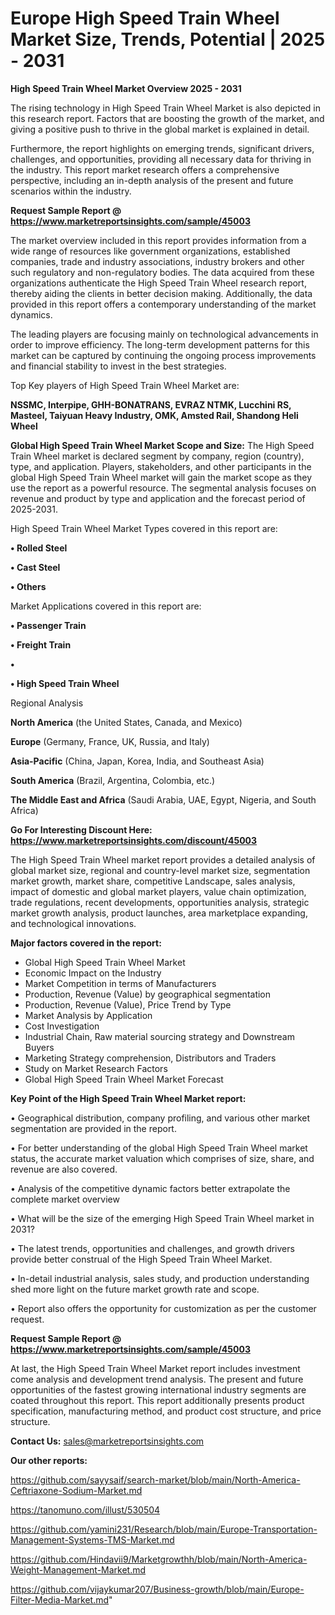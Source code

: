 # Europe High Speed Train Wheel Market Size, Trends, Potential | 2025 - 2031

<Strong> High Speed Train Wheel Market Overview 2025 - 2031</strong>

The rising technology in High Speed Train Wheel Market is also depicted in this research report. Factors that are boosting the growth of the market, and giving a positive push to thrive in the global market is explained in detail.

Furthermore, the report highlights on emerging trends, significant drivers, challenges, and opportunities, providing all necessary data for thriving in the industry. This report market research offers a comprehensive perspective, including an in-depth analysis of the present and future scenarios within the industry.

<strong>Request Sample Report @ <a href=https://www.marketreportsinsights.com/sample/45003>https://www.marketreportsinsights.com/sample/45003</a></strong>

The market overview included in this report provides information from a wide range of resources like government organizations, established companies, trade and industry associations, industry brokers and other such regulatory and non-regulatory bodies. The data acquired from these organizations authenticate the High Speed Train Wheel research report, thereby aiding the clients in better decision making. Additionally, the data provided in this report offers a contemporary understanding of the market dynamics.

The leading players are focusing mainly on technological advancements in order to improve efficiency. The long-term development patterns for this market can be captured by continuing the ongoing process improvements and financial stability to invest in the best strategies.

Top Key players of High Speed Train Wheel Market are:

<strong>NSSMC, Interpipe, GHH-BONATRANS, EVRAZ NTMK, Lucchini RS, Masteel, Taiyuan Heavy Industry, OMK, Amsted Rail, Shandong Heli Wheel</strong>

<strong><b>Global High Speed Train Wheel Market Scope and Size:</b></strong>
The High Speed Train Wheel market is declared segment by company, region (country), type, and application. Players, stakeholders, and other participants in the global High Speed Train Wheel market will gain the market scope as they use the report as a powerful resource. The segmental analysis focuses on revenue and product by type and application and the forecast period of 2025-2031.

High Speed Train Wheel Market Types covered in this report are:

<strong>•  Rolled Steel

•  Cast Steel

•  Others</strong>

Market Applications covered in this report are:

<strong>•  Passenger Train

•  Freight Train

•  

•  High Speed Train Wheel</strong> 

Regional Analysis

<strong>North America</strong> (the United States, Canada, and Mexico)

<strong>Europe</strong> (Germany, France, UK, Russia, and Italy)

<strong>Asia-Pacific</strong> (China, Japan, Korea, India, and Southeast Asia)

<strong>South America</strong> (Brazil, Argentina, Colombia, etc.)

<strong>The Middle East and Africa</strong> (Saudi Arabia, UAE, Egypt, Nigeria, and South Africa)

<strong>Go For Interesting Discount Here: <a href=https://www.marketreportsinsights.com/discount/45003>https://www.marketreportsinsights.com/discount/45003</a></strong>

The High Speed Train Wheel market report provides a detailed analysis of global market size, regional and country-level market size, segmentation market growth, market share, competitive Landscape, sales analysis, impact of domestic and global market players, value chain optimization, trade regulations, recent developments, opportunities analysis, strategic market growth analysis, product launches, area marketplace expanding, and technological innovations.

<strong><b>Major factors covered in the report:</b></strong>
<ul>
  <li>Global High Speed Train Wheel Market </li>
  <li>Economic Impact on the Industry</li>
  <li>Market Competition in terms of Manufacturers</li>
  <li>Production, Revenue (Value) by geographical segmentation</li>
  <li>Production, Revenue (Value), Price Trend by Type</li>
  <li>Market Analysis by Application</li>
  <li>Cost Investigation</li>
  <li>Industrial Chain, Raw material sourcing strategy and Downstream Buyers</li>
  <li>Marketing Strategy comprehension, Distributors and Traders</li>
  <li>Study on Market Research Factors</li>
  <li>Global High Speed Train Wheel Market Forecast</li>
</ul>

<strong><b>Key Point of the High Speed Train Wheel Market report:</b></strong>

• Geographical distribution, company profiling, and various other market segmentation are provided in the report.

• For better understanding of the global High Speed Train Wheel market status, the accurate market valuation which comprises of size, share, and revenue are also covered.

• Analysis of the competitive dynamic factors better extrapolate the complete market overview

• What will be the size of the emerging High Speed Train Wheel market in 2031?

• The latest trends, opportunities and challenges, and growth drivers provide better construal of the High Speed Train Wheel Market.

• In-detail industrial analysis, sales study, and production understanding shed more light on the future market growth rate and scope.

• Report also offers the opportunity for customization as per the customer request.

<strong>Request Sample Report @ <a href=https://www.marketreportsinsights.com/sample/45003>https://www.marketreportsinsights.com/sample/45003</a></strong>

At last, the High Speed Train Wheel Market report includes investment come analysis and development trend analysis. The present and future opportunities of the fastest growing international industry segments are coated throughout this report. This report additionally presents product specification, manufacturing method, and product cost structure, and price structure.

<strong>Contact Us:</strong>
sales@marketreportsinsights.com

<strong>Our other reports:</strong>

<a href=https://github.com/sayysaif/search-market/blob/main/North-America-Ceftriaxone-Sodium-Market.md>https://github.com/sayysaif/search-market/blob/main/North-America-Ceftriaxone-Sodium-Market.md</a>

<a href=https://tanomuno.com/illust/530504>https://tanomuno.com/illust/530504</a>

<a href=https://github.com/yamini231/Research/blob/main/Europe-Transportation-Management-Systems-TMS-Market.md>https://github.com/yamini231/Research/blob/main/Europe-Transportation-Management-Systems-TMS-Market.md</a>

<a href=https://github.com/Hindavii9/Marketgrowthh/blob/main/North-America-Weight-Management-Market.md>https://github.com/Hindavii9/Marketgrowthh/blob/main/North-America-Weight-Management-Market.md</a>

<a href=https://github.com/vijaykumar207/Business-growth/blob/main/Europe-Filter-Media-Market.md>https://github.com/vijaykumar207/Business-growth/blob/main/Europe-Filter-Media-Market.md</a>"
